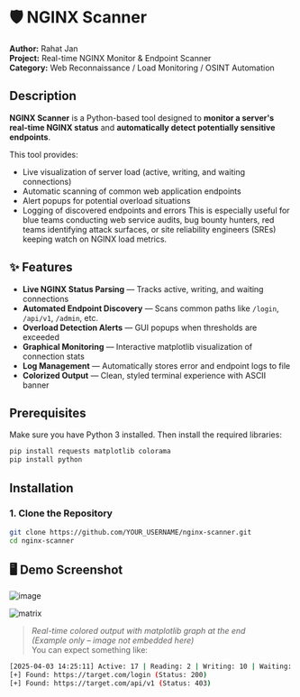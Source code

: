 # 🛡️ NGINX Scanner

**Author:** Rahat Jan  
**Project:** Real-time NGINX Monitor & Endpoint Scanner  
**Category:** Web Reconnaissance / Load Monitoring / OSINT Automation  


## Description

**NGINX Scanner** is a Python-based tool designed to **monitor a server's real-time NGINX status** and **automatically detect potentially sensitive endpoints**.

This tool provides:

- Live visualization of server load (active, writing, and waiting connections)
- Automatic scanning of common web application endpoints
- Alert popups for potential overload situations
- Logging of discovered endpoints and errors
This is especially useful for blue teams conducting web service audits, bug bounty hunters, red teams identifying attack surfaces, or site reliability engineers (SREs) keeping watch on NGINX load metrics.



## ✨ Features

- **Live NGINX Status Parsing** — Tracks active, writing, and waiting connections
- **Automated Endpoint Discovery** — Scans common paths like `/login`, `/api/v1`, `/admin`, etc.
- **Overload Detection Alerts** — GUI popups when thresholds are exceeded
- **Graphical Monitoring** — Interactive matplotlib visualization of connection stats
- **Log Management** — Automatically stores error and endpoint logs to file
- **Colorized Output** — Clean, styled terminal experience with ASCII banner


## Prerequisites

Make sure you have Python 3 installed. Then install the required libraries:

```bash
pip install requests matplotlib colorama
pip install python 
```
## Installation

### 1. Clone the Repository

```bash
git clone https://github.com/YOUR_USERNAME/nginx-scanner.git
cd nginx-scanner
```
## 🖥️ Demo Screenshot
![image](https://github.com/user-attachments/assets/133bf572-3693-428b-a915-47719eac8738)

![matrix](https://github.com/user-attachments/assets/8d0759a2-25e5-469e-bbcb-4b8eddda7e92)



> _Real-time colored output with matplotlib graph at the end_  
> _(Example only – image not embedded here)_  
> You can expect something like:

```bash
[2025-04-03 14:25:11] Active: 17 | Reading: 2 | Writing: 10 | Waiting: 5
[+] Found: https://target.com/login (Status: 200)
[+] Found: https://target.com/api/v1 (Status: 403)
